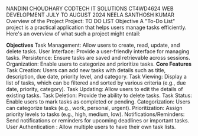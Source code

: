 NANDINI CHOUDHARY
CODTECH IT SOLUTIONS
CT4WD4624
WEB DEVELOPMENT
JULY TO AUGUST 2024
NEELA SANTHOSH KUMAR
Overview of the Project
Project: TO DO LIST
Objective
A "To-Do List" project is a practical application that helps users manage tasks efficiently. Here's an overview of what such a project might entail:

**Objectives**
Task Management: Allow users to create, read, update, and delete tasks.
User Interface: Provide a user-friendly interface for managing tasks.
Persistence: Ensure tasks are saved and retrievable across sessions.
Organization: Enable users to categorize and prioritize tasks.
**Core Features**
Task Creation:
Users can add new tasks with details such as title, description, due date, priority level, and category.
Task Viewing:
Display a list of tasks, which can be filtered and sorted by various criteria (e.g., due date, priority, category).
Task Updating:
Allow users to edit the details of existing tasks.
Task Deletion:
Provide the ability to delete tasks.
Task Status:
Enable users to mark tasks as completed or pending.
Categorization:
Users can categorize tasks (e.g., work, personal, urgent).
Prioritization:
Assign priority levels to tasks (e.g., high, medium, low).
Notifications/Reminders:
Send notifications or reminders for upcoming deadlines or important tasks.
User Authentication :
Allow multiple users to have their own task lists.
